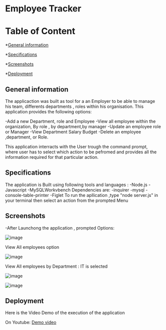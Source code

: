 # Employee Tracker

# Table of Content
*[General information](#general-information)

*[Specifications](#specifications)

*[Screenshots](#screenshots)

*[Deployment](#deployment)


## General information
The applicaction was built as tool for a an Employer  to be able to manage his team, differents departments , roles  within his organisation.
This application provides the following options:

-Add a new Department, role and Employee
-View all employee within the organization, By role , by department,by manager
-Update an employee role or Manager
-View Department Salary Budget
-Delete an employee ,department, or Role.

This application interracts with the User trough the command prompt, where user has to select which action to be pefromed and provides all the information required for that particular action.

## Specifications

The application is Built using following tools and languages :
    -Node.js
    -Javascript
    -MySQLWorkvbench
Dependencies are:
    -inquirer
    -mysql
    -console-table-printer
    -Figlet
To run the apllication ,type "node server.js" in your terminal
then select an action from the prompted Menu


## Screenshots

-After Launchong the application , prompted Options:

![image](https://user-images.githubusercontent.com/77184762/118384362-88a25900-b5d3-11eb-9d3a-f90e21708950.png)

View All employees option

![image](https://user-images.githubusercontent.com/77184762/118384423-db7c1080-b5d3-11eb-9f42-6ed5ff4e7109.png)

View All employees by Department : IT is selected

![image](https://user-images.githubusercontent.com/77184762/118384463-23029c80-b5d4-11eb-8fb0-7e00a3fc1950.png)

![image](https://user-images.githubusercontent.com/77184762/118384531-ade39700-b5d4-11eb-8d6b-c876dfc3a1f6.png)




## Deployment

Here is the Video Demo of the execution of the application


On Youtube: [Demo video](https://youtu.be/bs42u_rFaGk)



